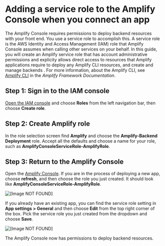 # Adding a service role to the Amplify Console when you connect an app<a name="how-to-service-role-amplify-console"></a>

The Amplify Console requires permissions to deploy backend resources with your front end\. You use a service role to accomplish this\. A service role is the AWS Identity and Access Management \(IAM\) role that Amplify Console assumes when calling other services on your behalf\. In this guide, you will create an Amplify service role that has account administrative permissions and explicity allows direct access to resources that Amplify applications require to deploy any Amplify CLI resources, and create and manage backends \. For more information, about the Amplify CLI, see [Amplify CLI](https://docs.amplify.aws/cli) in the *Amplify Framework Documentation*\.

## Step 1: Sign in to the IAM console<a name="step-1-login-to-the-iam-console"></a>

 [Open the IAM console](https://console.aws.amazon.com/iam/home?#/roles) and choose **Roles** from the left navigation bar, then choose **Create role**\.

## Step 2: Create Amplify role<a name="step-2-create-amplify-role"></a>

In the role selection screen find **Amplify** and choose the **Amplify\-Backend Deployment** role\. Accept all the defaults and choose a name for your role, such as **AmplifyConsoleServiceRole\-AmplifyRole**\.

## Step 3: Return to the Amplify Console<a name="step-3-return-to-the-amplify-console"></a>

Open the [Amplify Console](https://console.aws.amazon.com/amplify/)\. If you are in the process of deploying a new app, choose **refresh**, and then choose the role you just created\. It should look like **AmplifyConsoleServiceRole\-AmplifyRole**\.

![\[Image NOT FOUND\]](http://docs.aws.amazon.com/amplify/latest/userguide/images/amplify-servicerole.png)

If you already have an existing app, you can find the service role setting in **App settings > General** and then choose **Edit** from the top right corner of the box\. Pick the service role you just created from the dropdown and choose **Save**\.

![\[Image NOT FOUND\]](http://docs.aws.amazon.com/amplify/latest/userguide/images/amplify-servicerole2.png)

The Amplify Console now has permissions to deploy backend resources\.